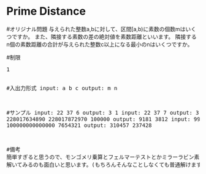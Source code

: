 Prime Distance
==============

#オリジナル問題
与えられた整数a,bに対して、区間[a,b)に素数の個数mはいくつですか。
また、隣接する素数の差の絶対値を素数距離といいます。
隣接するn個の素数距離の合計が与えられた整数c以上になる最小のnはいくつですか。

#制限
<pre>
1<a<b<c<=(1e+14)
b-a<=(1e+7)
time: 2sec
memory: 64MB
</pre>

#入出力形式
input: a b c
output: m n

#サンプル
input: 22 37 6
output: 3 1
input: 22 37 7
output: 3 2
input 228017634890 228017872970 100000
output: 9181 3812
input: 99999990000000 100000000000000 7654321
output: 310457 237428

#備考
簡単すぎると思うので、モンゴメリ乗算とフェルマーテストとかミラーラビン素数判定法あたりで
解いてみるのも面白いと思います。(もちろんそんなことしなくても普通解けます。)


